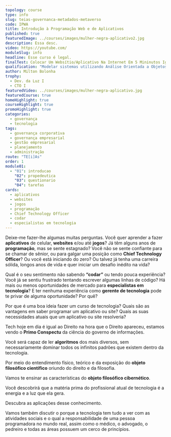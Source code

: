 ```yaml
---
topology: course
type: info
slug: teias-governanca-metadados-metaverso
code: IPWA
title: Introdução à Programação Web e de Aplicativos
published: true
featuredImage: ../courses/images/mulher-negra-aplicativo2.jpg
description: Essa desc.
video: https://youtube.com/
moduleSlug: info
headline: Esse curso é legal.
finalTest: Colocar Um Websítio/Aplicativo Na Internet Em 5 Mininutos Igual À Um Hacker.
qualification: "Modelar sistemas utilizando Análise Orientada a Objetos e melhores práticas de desenvolvimento (UML, XP, Scrum). Construir projetos de aplicações sob medida (distribuída, web e mobile) aplicando Design Thinking & Propotyping para um cliente real e atualizando sistemas já existentes. Integrar e desenvolver aplicações web com interfaces responsivas utilizando padrões W3C, web semântica e SEO. Usar tecnologias como HTML 5, CSS 3, Javascript, AngularJS, JQuery, Bootstrap e Java EE: Servlets, JSPs, JSTL e EL. Desenvolver aplicações utilizando as principais ferramentas e linguagens de programação, interagindo com bancos de dados padrão SQL (Oracle)."
author: Milton Bolonha
trophy:
  - Dev. da Luz I
  - CTO I
featuredVideo: ../courses/images/mulher-negra-aplicativo.jpg
featuredCourse: true
homeHighlight: true
courseHighlight: true
promoHighlight: true
categories:
  - governança
  - tecnologia
tags:
  - governança corporativa
  - governança empresarial
  - gestão empresarial
  - planejamento
  - administração
route: "TE[i]As"
order: 1
module01:
  - "01": introducao
    "02": propedeutica
    "03": questionario
    "04": tarefas
cards:
  - aplicativos
  - websites
  - jogos
  - programação
  - Chief Technology Officer
  - codar
  - especialistas em tecnologia
---
```


Deixe-me fazer-lhe algumas muitas perguntas. Você quer aprender a fazer **aplicativos** de celular, **websites** e/ou até **jogos**? Já têm alguns anos de **programação**, mas se sente estagnado? Você não se sente confiante para se chamar de sênior, ou para galgar uma posição como **Chief Technology Officer**? Ou você está iniciando do zero? Ou talvez já tenha uma carreira sólida, longos anos de vida e quer iniciar um desafio inédito na vida?

Qual é o seu sentimento não sabendo **“codar”** ou tendo pouca experiência? Você já se sentiu frustrado tentando escrever algumas linhas de código? Há mais ou menos oportunidades de mercado para **especialistas em tecnologia**? E ter nenhuma experiência como **gerente de tecnologia** pode te privar de alguma oportunidade? Por quê?

Por que é uma boa ideia fazer um curso de tecnologia? Quais são as vantagens em saber programar um aplicativo ou site? Quais as suas necessidades atuais que um aplicativo ou site resolveria?

Tech hoje em dia é igual ao Direito na hora que o Direito apareceu, estamos vendo o **Primo Conspectu** da ciência do governo de informações.

Você será capaz de ler **algoritmos** dos mais diversos, sem necessariamente dominar todos os infinitos padrões que existem dentro da tecnologia.

Por meio do entendimento físico, teórico e da exposição do **objeto filosófico científico** oriundo do direito e da filosofia.

Vamos te ensinar as características do **objeto filosófico cibernético**.

Você descobrirá que a matéria prima do profissional atual de tecnologia é a energia e a luz que ela gera.

Descubra as aplicações desse conhecimento.

Vamos também discutir o porque a tecnologia tem tudo a ver com as atividades sociais e o qual a responsabilidade de uma pessoa programadora no mundo real, assim como o médico, o advogado, o pedreiro e todas as áreas possuem um cerco de princípios.

